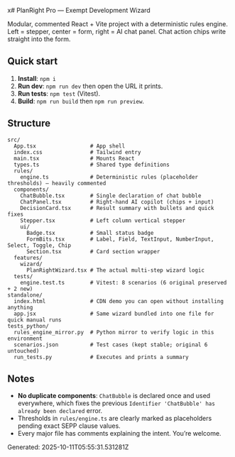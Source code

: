 x# PlanRight Pro — Exempt Development Wizard

Modular, commented React + Vite project with a deterministic rules engine. 
Left = stepper, center = form, right = AI chat panel. Chat action chips write straight into the form.

## Quick start
1. **Install**: `npm i`
2. **Run dev**: `npm run dev` then open the URL it prints.
3. **Run tests**: `npm test` (Vitest). 
4. **Build**: `npm run build` then `npm run preview`.

## Structure
```
src/
  App.tsx                 # App shell
  index.css               # Tailwind entry
  main.tsx                # Mounts React
  types.ts                # Shared type definitions
  rules/
    engine.ts             # Deterministic rules (placeholder thresholds) — heavily commented
  components/
    ChatBubble.tsx        # Single declaration of chat bubble
    ChatPanel.tsx         # Right-hand AI copilot (chips + input)
    DecisionCard.tsx      # Result summary with bullets and quick fixes
    Stepper.tsx           # Left column vertical stepper
    ui/
      Badge.tsx           # Small status badge
      FormBits.tsx        # Label, Field, TextInput, NumberInput, Select, Toggle, Chip
      Section.tsx         # Card section wrapper
  features/
    wizard/
      PlanRightWizard.tsx # The actual multi-step wizard logic
  tests/
    engine.test.ts        # Vitest: 8 scenarios (6 original preserved + 2 new)
standalone/
  index.html              # CDN demo you can open without installing anything
  app.jsx                 # Same wizard bundled into one file for quick manual runs
tests_python/
  rules_engine_mirror.py  # Python mirror to verify logic in this environment
  scenarios.json          # Test cases (kept stable; original 6 untouched)
  run_tests.py            # Executes and prints a summary
```

## Notes
- **No duplicate components**: `ChatBubble` is declared once and used everywhere, which fixes the previous `Identifier 'ChatBubble' has already been declared` error.
- Thresholds in `rules/engine.ts` are clearly marked as placeholders pending exact SEPP clause values.
- Every major file has comments explaining the intent. You’re welcome.

Generated: 2025-10-11T05:55:31.531281Z
